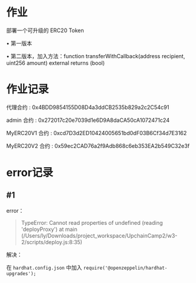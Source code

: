 # 作业

部署⼀个可升级的 ERC20 Token 

• 第⼀版本 

• 第⼆版本，加⼊⽅法：function transferWithCallback(address recipient, uint256 amount) external returns (bool)

# 作业记录

代理合约 : 0x4BDD9854155D08D4a3ddCB2535b829a2c2C54c91

admin 合约 : 0x272017c20e7039d1e6D9A8daCA50cA1072471c24

MyERC20V1 合约 : 0xcd7D3d2ED10424005651bd0dF03B6Cf34d7E3162

MyERC20V2 合约 : 0x59ec2CAD76a2f9Adb868c6eb353EA2b549C32e3f
 


# error记录

## #1
error：

> TypeError: Cannot read properties of undefined (reading 'deployProxy')
> at main (/Users/ly/Downloads/project_workspace/UpchainCamp2/w3-2/scripts/deploy.js:8:35)

解决：

在 ```hardhat.config.json``` 中加入 ```require('@openzeppelin/hardhat-upgrades');```
